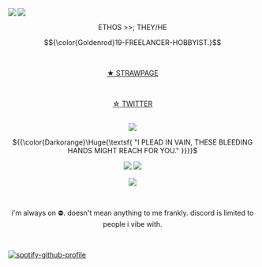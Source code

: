 <img src="https://64.media.tumblr.com/6fb735097645554bb69d921faaf81711/2d5605a74f245e52-c6/s2048x3072/1d563527fbbad59aa0c2a7e87b8f1fa9d421fbb4.pnj"/>

<img src="https://i.pinimg.com/originals/8e/45/f5/8e45f5693e994c1616d74a1ef026cb8d.gif" align="left"/>
<br>
<div align="center">
 <p>ETHOS >>; THEY/HE</p>

$${\color{Goldenrod}19-FREELANCER-HOBBYIST.}$$

<div align="center">
<br>

 [★ STRAWPAGE](https://ethiily.straw.page)

<br>

 [☆ TWITTER](https://x.com/ethiily)

<br>

<img src="https://64.media.tumblr.com/807f06a7a110957a323ca70cde23cc2f/61fcf01ec6f55cb7-18/s1280x1920/2bf62db9d799bb41fc5eeb9ea8744e3dcaf3c2a4.pnj"/>

${{\color{Darkorange}\Huge{\textsf{ "I PLEAD IN VAIN, THESE BLEEDING HANDS MIGHT REACH FOR YOU." \}}}}\$

<img src="https://64.media.tumblr.com/921c6574d0ca678ce2e5ad95676fb9c5/0fcec4eea16fc0bc-43/s540x810/69f98557e11508ab07a874fe3daf9be09b1fef55.gifv"/>

<img src="https://64.media.tumblr.com/dce9006085108da9b3077073031b4253/61fcf01ec6f55cb7-6c/s1280x1920/37f032a3d4804a8fee5a369e4c44d9e899d96357.pnj"/>

![](https://komarev.com/ghpvc/?username=Ethiily&color=yellow&style=for-the-badge)

<br>

<div align="center">
<p>i'm always on ⛔. doesn't mean anything to me frankly. discord is limited to people i vibe with.</p>
<br>
<div align="left">

[![spotify-github-profile](https://spotify-github-profile.kittinanx.com/api/view?uid=6z68c5h5e1swo9dld5kmka3b3&cover_image=true&theme=default&show_offline=false&background_color=121212&interchange=false&bar_color=a00d0d)](https://github.com/kittinan/spotify-github-profile)
